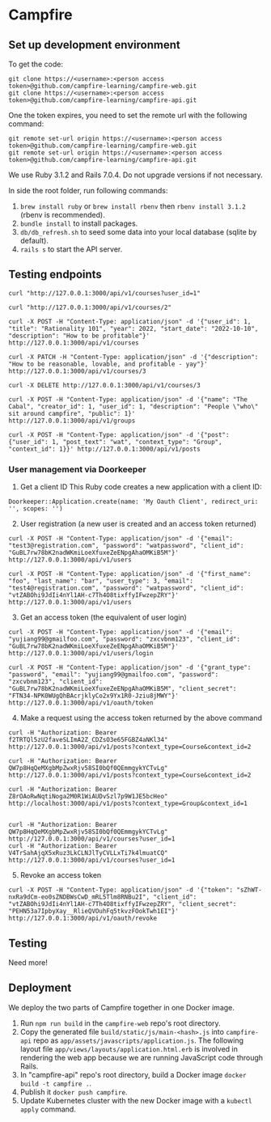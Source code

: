 # Campfire

## Set up development environment
To get the code:
```
git clone https://<username>:<person access token>@github.com/campfire-learning/campfire-web.git
git clone https://<username>:<person access token>@github.com/campfire-learning/campfire-api.git
```

One the token expires, you need to set the remote url with the following command:
```
git remote set-url origin https://<username>:<person access token>@github.com/campfire-learning/campfire-web.git
git remote set-url origin https://<username>:<person access token>@github.com/campfire-learning/campfire-api.git
```

We use Ruby 3.1.2 and Rails 7.0.4. Do not upgrade versions if not necessary.

In side the root folder, run following commands:

1. `brew install ruby` or `brew install rbenv` then `rbenv install 3.1.2` (rbenv is recommended).
2. `bundle install` to install packages.
3. `db/db_refresh.sh` to seed some data into your local database (sqlite by default).
4. `rails s` to start the API server.

## Testing endpoints

```
curl "http://127.0.0.1:3000/api/v1/courses?user_id=1"

curl "http://127.0.0.1:3000/api/v1/courses/2"

curl -X POST -H "Content-Type: application/json" -d '{"user_id": 1, "title": "Rationality 101", "year": 2022, "start_date": "2022-10-10", "description": "How to be profitable"}' http://127.0.0.1:3000/api/v1/courses

curl -X PATCH -H "Content-Type: application/json" -d '{"description": "How to be reasonable, lovable, and profitable - yay"}' http://127.0.0.1:3000/api/v1/courses/3

curl -X DELETE http://127.0.0.1:3000/api/v1/courses/3

curl -X POST -H "Content-Type: application/json" -d '{"name": "The Cabal", "creator_id": 1, "user_id": 1, "description": "People \"who\" sit around campfire", "public": 1}' http://127.0.0.1:3000/api/v1/groups

curl -X POST -H "Content-Type: application/json" -d '{"post": {"user_id": 1, "post_text": "wat", "context_type": "Group", "context_id": 1}}' http://127.0.0.1:3000/api/v1/posts
```

### User management via Doorkeeper

1. Get a client ID
This Ruby code creates a new application with a client ID:
```
Doorkeeper::Application.create(name: 'My Oauth Client', redirect_uri: '', scopes: '')
```

2. User registration (a new user is created and an access token returned)
```
curl -X POST -H "Content-Type: application/json" -d '{"email": "test3@registration.com", "password": "watpassword", "client_id": "GuBL7rw78bK2nadWKmiLoeXfuxeZeENpgAhaOMKiB5M"}' http://127.0.0.1:3000/api/v1/users

curl -X POST -H "Content-Type: application/json" -d '{"first_name": "foo", "last_name": "bar", "user_type": 3, "email": "test4@registration.com", "password": "watpassword", "client_id": "vtZABOhi9JdIi4nYl1AH-c7Th4O8tixffyIFwzepZRY"}' http://127.0.0.1:3000/api/v1/users
```

3. Get an access token (the equivalent of user login)
```
curl -X POST -H "Content-Type: application/json" -d '{"email": "yujiang99@gmailfoo.com", "password": "zxcvbnm123", "client_id": "GuBL7rw78bK2nadWKmiLoeXfuxeZeENpgAhaOMKiB5M"}' http://127.0.0.1:3000/api/v1/users/login

curl -X POST -H "Content-Type: application/json" -d '{"grant_type": "password", "email": "yujiang99@gmailfoo.com", "password": "zxcvbnm123", "client_id": "GuBL7rw78bK2nadWKmiLoeXfuxeZeENpgAhaOMKiB5M", "client_secret": "FTN34-NPK0WUgQhBAcrjklyCo2x9Yx1R0-Jziu8jMWY"}' http://127.0.0.1:3000/api/v1/oauth/token
```

4. Make a request using the access token returned by the above command
```
curl -H "Authorization: Bearer f2TRTQl5zU2faveSLImA2Z_CDZsO3e65FGBZ4aNKl34" http://127.0.0.1:3000/api/v1/posts?context_type=Course&context_id=2

curl -H "Authorization: Bearer QW7p8HqQeMXgbMpZwxRjv58SI0bQf0QEmmgykYCTvLg" http://127.0.0.1:3000/api/v1/posts?context_type=Course&context_id=2

curl -H "Authorization: Bearer Z8rOAoRwNqtiNoga2M0R1WiAUDvSzl7p9W1JE5bcHeo" http://localhost:3000/api/v1/posts?context_type=Group&context_id=1


curl -H "Authorization: Bearer QW7p8HqQeMXgbMpZwxRjv58SI0bQf0QEmmgykYCTvLg" http://127.0.0.1:3000/api/v1/courses?user_id=1
curl -H "Authorization: Bearer V4TrSahAjqX5xRuz3LkCLNJlTyCVLLxTi7k4lmuatCQ" http://127.0.0.1:3000/api/v1/courses?user_id=1
```

5. Revoke an access token
```
curl -X POST -H "Content-Type: application/json" -d '{"token": "sZhWT-nxRa9dCm-eo0sZNDBWsCwD_mRL5Tlm8RNBu2I", "client_id": "vtZABOhi9JdIi4nYl1AH-c7Th4O8tixffyIFwzepZRY", "client_secret": "PEHN53a7IpbyXay__RlieQVOuhFq5tkvzFOokTwh1EI"}' http://127.0.0.1:3000/api/v1/oauth/revoke
```

## Testing
Need more!

## Deployment
We deploy the two parts of Campfire together in one Docker image.

1. Run `npm run build` in the `campfire-web` repo's root directory.
2. Copy the generated file `build/static/js/main-<hash>.js` into `campfire-api` repo as `app/assets/javascripts/application.js`. The following layout file `app/views/layouts/application.html.erb` is involved in rendering the web app because we are running JavaScript code through Rails.
3. In "campfire-api" repo's root directory, build a Docker image `docker build -t campfire .`.
4. Publish it `docker push campfire`.
5. Update Kubernetes cluster with the new Docker image with a `kubectl apply` command.
